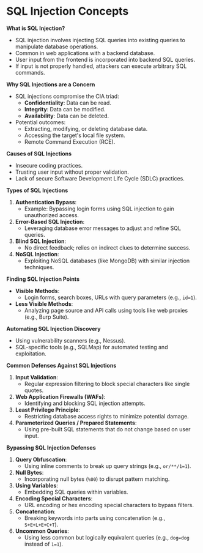 # SQL Injection Concepts

**What is SQL Injection?**
- SQL injection involves injecting SQL queries into existing queries to manipulate database operations.
- Common in web applications with a backend database.
- User input from the frontend is incorporated into backend SQL queries.
- If input is not properly handled, attackers can execute arbitrary SQL commands.

**Why SQL Injections are a Concern**
- SQL injections compromise the CIA triad:
  - **Confidentiality**: Data can be read.
  - **Integrity**: Data can be modified.
  - **Availability**: Data can be deleted.
- Potential outcomes:
  - Extracting, modifying, or deleting database data.
  - Accessing the target's local file system.
  - Remote Command Execution (RCE).

**Causes of SQL Injections**
- Insecure coding practices.
- Trusting user input without proper validation.
- Lack of secure Software Development Life Cycle (SDLC) practices.

**Types of SQL Injections**
1. **Authentication Bypass**:
   - Example: Bypassing login forms using SQL injection to gain unauthorized access.
2. **Error-Based SQL Injection**:
   - Leveraging database error messages to adjust and refine SQL queries.
3. **Blind SQL Injection**:
   - No direct feedback; relies on indirect clues to determine success.
4. **NoSQL Injection**:
   - Exploiting NoSQL databases (like MongoDB) with similar injection techniques.

**Finding SQL Injection Points**
- **Visible Methods**:
  - Login forms, search boxes, URLs with query parameters (e.g., `id=1`).
- **Less Visible Methods**:
  - Analyzing page source and API calls using tools like web proxies (e.g., Burp Suite).

**Automating SQL Injection Discovery**
- Using vulnerability scanners (e.g., Nessus).
- SQL-specific tools (e.g., SQLMap) for automated testing and exploitation.

**Common Defenses Against SQL Injections**
1. **Input Validation**:
   - Regular expression filtering to block special characters like single quotes.
2. **Web Application Firewalls (WAFs)**:
   - Identifying and blocking SQL injection attempts.
3. **Least Privilege Principle**:
   - Restricting database access rights to minimize potential damage.
4. **Parameterized Queries / Prepared Statements**:
   - Using pre-built SQL statements that do not change based on user input.

**Bypassing SQL Injection Defenses**
1. **Query Obfuscation**:
   - Using inline comments to break up query strings (e.g., `or/**/1=1`).
2. **Null Bytes**:
   - Incorporating null bytes (`%00`) to disrupt pattern matching.
3. **Using Variables**:
   - Embedding SQL queries within variables.
4. **Encoding Special Characters**:
   - URL encoding or hex encoding special characters to bypass filters.
5. **Concatenation**:
   - Breaking keywords into parts using concatenation (e.g., `S+E+L+E+C+T`).
6. **Uncommon Queries**:
   - Using less common but logically equivalent queries (e.g., `dog=dog` instead of `1=1`).
